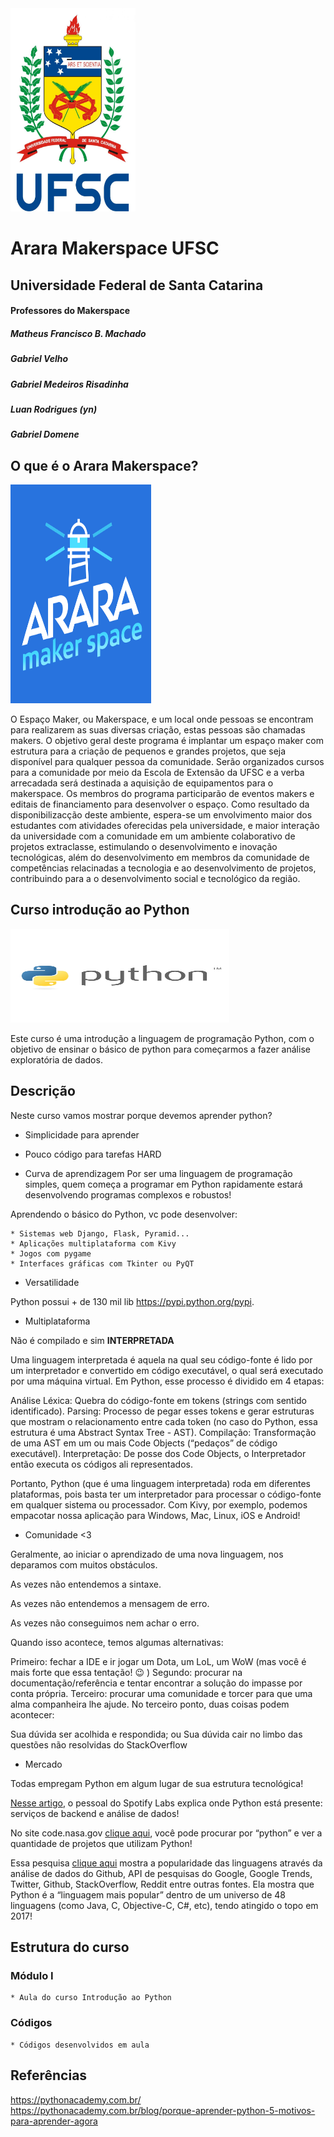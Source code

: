 <img class="img" src="img/download.jpeg" width="200" height="325" >



# Arara Makerspace UFSC 

## Universidade Federal de Santa Catarina

#### Professores do Makerspace
<p><h5>Matheus Francisco B. Machado</h5></p>
<p><h5>Gabriel Velho</h5></p>
<p><h5>Gabriel Medeiros Risadinha</h5></p>
<p><h5>Luan Rodrigues (yn)</h5></p>
<p><h5>Gabriel Domene</h5></p>

## O que é o Arara Makerspace?
<img class="img" src="img/maker.png" width="225" height="350" >

O Espaço Maker, ou Makerspace, e um local onde pessoas se encontram para realizarem as suas diversas criação, estas pessoas são chamadas makers. O objetivo geral deste programa é implantar um espaço maker com estrutura para a criação de pequenos e grandes projetos, que seja disponı́vel para qualquer pessoa da comunidade.  Serão organizados cursos para a comunidade por meio da Escola de Extensão da UFSC e a verba arrecadada será destinada a aquisição de equipamentos para o makerspace. Os membros do programa participarão de eventos makers e editais de financiamento para desenvolver o espaço. Como resultado da disponibilizacção deste ambiente, espera-se um envolvimento maior dos estudantes com atividades oferecidas pela universidade, e maior interação da universidade com a comunidade em um ambiente colaborativo de projetos extraclasse, estimulando o desenvolvimento e inovação tecnológicas, além do desenvolvimento em membros da comunidade de competências relacinadas a  tecnologia e ao desenvolvimento de projetos, contribuindo para a o desenvolvimento social e tecnológico da região.

## Curso introdução ao Python
<img class="img" src="img/py.jpeg" width="350" height="150"  >


Este curso é uma introdução a linguagem de programação Python, com o objetivo de ensinar o básico de python para começarmos a fazer análise exploratória de dados.

## Descrição

Neste curso vamos mostrar porque devemos aprender python?
* Simplicidade  para aprender
* Pouco código para tarefas HARD

* Curva de aprendizagem 
Por ser uma linguagem de programação simples, quem começa a programar em Python rapidamente estará desenvolvendo programas complexos e robustos!
	
Aprendendo o básico do Python, vc pode desenvolver:

	* Sistemas web Django, Flask, Pyramid...
	* Aplicações multiplataforma com Kivy 
	* Jogos com pygame
	* Interfaces gráficas com Tkinter ou PyQT


* Versatilidade 

Python possui + de 130 mil lib https://pypi.python.org/pypi. 

* Multiplataforma

Não é compilado e sim <b>INTERPRETADA</b>

Uma linguagem interpretada é aquela na qual seu código-fonte é lido por um interpretador e convertido em código executável, o qual será executado por uma máquina virtual. Em Python, esse processo é dividido em 4 etapas:

Análise Léxica: Quebra do código-fonte em tokens (strings com sentido identificado).
Parsing: Processo de pegar esses tokens e gerar estruturas que mostram o relacionamento entre cada token (no caso do Python, essa estrutura é uma Abstract Syntax Tree - AST).
Compilação: Transformação de uma AST em um ou mais Code Objects (“pedaços” de código executável). Interpretação: De posse dos Code Objects, o Interpretador então executa os códigos ali representados.

Portanto, Python (que é uma linguagem interpretada) roda em diferentes plataformas, pois basta ter um interpretador para processar o código-fonte em qualquer sistema ou processador. Com Kivy, por exemplo, podemos empacotar nossa aplicação para Windows, Mac, Linux, iOS e Android!


* Comunidade <3

Geralmente, ao iniciar o aprendizado de uma nova linguagem, nos deparamos com muitos obstáculos.

As vezes não entendemos a sintaxe.

As vezes não entendemos a mensagem de erro.

As vezes não conseguimos nem achar o erro.

Quando isso acontece, temos algumas alternativas:

Primeiro: fechar a IDE e ir jogar um Dota, um LoL, um WoW (mas você é mais forte que essa tentação! :wink: )
Segundo: procurar na documentação/referência e tentar encontrar a solução do impasse por conta própria.
Terceiro: procurar uma comunidade e torcer para que uma alma companheira lhe ajude.
No terceiro ponto, duas coisas podem acontecer:

Sua dúvida ser acolhida e respondida; ou
Sua dúvida cair no limbo das questões não resolvidas do StackOverflow

* Mercado

Todas empregam Python em algum lugar de sua estrutura tecnológica!

<a href="https://labs.spotify.com/2013/03/20/how-we-use-python-at-spotify/">Nesse artigo</a>, o pessoal do Spotify Labs explica onde Python está presente: serviços de backend e análise de dados!

No site code.nasa.gov <a href="https://code.nasa.gov/">clique aqui</a>, você pode procurar por “python” e ver a quantidade de projetos que utilizam Python!

Essa pesquisa <a href="https://spectrum.ieee.org/static/interactive-the-top-programming-languages-2017">clique aqui</a> mostra a popularidade das linguagens através da análise de dados do Github, API de pesquisas do Google, Google Trends, Twitter, Github, StackOverflow, Reddit entre outras fontes. Ela mostra que Python é a “linguagem mais popular” dentro de um universo de 48 linguagens (como Java, C, Objective-C, C#, etc), tendo atingido o topo em 2017!

## Estrutura do curso

### Módulo I
	* Aula do curso Introdução ao Python

### Códigos
	* Códigos desenvolvidos em aula






## Referências


https://pythonacademy.com.br/
https://pythonacademy.com.br/blog/porque-aprender-python-5-motivos-para-aprender-agora